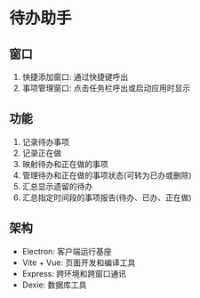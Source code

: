 # 待办助手

## 窗口

1. 快捷添加窗口: 通过快捷键呼出
2. 事项管理窗口: 点击任务栏呼出或启动应用时显示

## 功能

1. 记录待办事项
2. 记录正在做
3. 映射待办和正在做的事项
2. 管理待办和正在做的事项状态(可转为已办或删除)
4. 汇总显示遗留的待办
5. 汇总指定时间段的事项报告(待办、已办、正在做)

## 架构

* Electron: 客户端运行基座
* Vite + Vue: 页面开发和编译工具
* Express: 跨环境和跨窗口通讯
* Dexie: 数据库工具